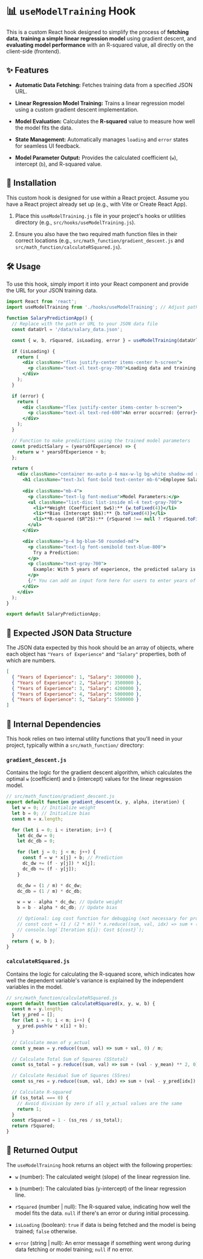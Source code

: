 # 📊 `useModelTraining` Hook

This is a custom React hook designed to simplify the process of **fetching data**, **training a simple linear regression model** using gradient descent, and **evaluating model performance** with an R-squared value, all directly on the client-side (frontend).

## ✨ Features

* **Automatic Data Fetching:** Fetches training data from a specified JSON URL.

* **Linear Regression Model Training:** Trains a linear regression model using a custom gradient descent implementation.

* **Model Evaluation:** Calculates the **R-squared** value to measure how well the model fits the data.

* **State Management:** Automatically manages `loading` and `error` states for seamless UI feedback.

* **Model Parameter Output:** Provides the calculated coefficient (`w`), intercept (`b`), and R-squared value.

## 🚀 Installation

This custom hook is designed for use within a React project. Assume you have a React project already set up (e.g., with Vite or Create React App).

1. Place this `useModelTraining.js` file in your project's hooks or utilities directory (e.g., `src/hooks/useModelTraining.js`).

2. Ensure you also have the two required math function files in their correct locations (e.g., `src/math_function/gradient_descent.js` and `src/math_function/calculateRSquared.js`).

## 🛠️ Usage

To use this hook, simply import it into your React component and provide the URL for your JSON training data.

```jsx
import React from 'react';
import useModelTraining from './hooks/useModelTraining'; // Adjust path according to your project structure

function SalaryPredictionApp() {
  // Replace with the path or URL to your JSON data file
  const dataUrl = '/data/salary_data.json'; 

  const { w, b, rSquared, isLoading, error } = useModelTraining(dataUrl);

  if (isLoading) {
    return (
      <div className="flex justify-center items-center h-screen">
        <p className="text-xl text-gray-700">Loading data and training model...</p>
      </div>
    );
  }

  if (error) {
    return (
      <div className="flex justify-center items-center h-screen">
        <p className="text-xl text-red-600">An error occurred: {error}</p>
      </div>
    );
  }

  // Function to make predictions using the trained model parameters
  const predictSalary = (yearsOfExperience) => {
    return w * yearsOfExperience + b;
  };

  return (
    <div className="container mx-auto p-4 max-w-lg bg-white shadow-md rounded-lg mt-8">
      <h1 className="text-3xl font-bold text-center mb-6">Employee Salary Prediction</h1>
      
      <div className="mb-4">
        <p className="text-lg font-medium">Model Parameters:</p>
        <ul className="list-disc list-inside ml-4 text-gray-700">
          <li>**Weight (Coefficient $w$):** {w.toFixed(4)}</li>
          <li>**Bias (Intercept $b$):** {b.toFixed(4)}</li>
          <li>**R-squared ($R^2$):** {rSquared !== null ? rSquared.toFixed(4) : 'N/A'}</li>
        </ul>
      </div>

      <div className="p-4 bg-blue-50 rounded-md">
        <p className="text-lg font-semibold text-blue-800">
          Try a Prediction:
        </p>
        <p className="text-gray-700">
          Example: With 5 years of experience, the predicted salary is Rp{new Intl.NumberFormat('id-ID').format(predictSalary(5))}.
        </p>
        {/* You can add an input form here for users to enter years of experience and see predictions */}
      </div>
    </div>
  );
}

export default SalaryPredictionApp;
```

## 📂 Expected JSON Data Structure

The JSON data expected by this hook should be an array of objects, where each object has `"Years of Experience"` and `"Salary"` properties, both of which are numbers.

```json
[
  { "Years of Experience": 1, "Salary": 3000000 },
  { "Years of Experience": 2, "Salary": 3500000 },
  { "Years of Experience": 3, "Salary": 4200000 },
  { "Years of Experience": 4, "Salary": 5000000 },
  { "Years of Experience": 5, "Salary": 5500000 }
]
```

## 🧩 Internal Dependencies

This hook relies on two internal utility functions that you'll need in your project, typically within a `src/math_function/` directory:

### `gradient_descent.js`

Contains the logic for the gradient descent algorithm, which calculates the optimal `w` (coefficient) and `b` (intercept) values for the linear regression model.

```javascript
// src/math_function/gradient_descent.js
export default function gradient_descent(x, y, alpha, iteration) {
  let w = 0; // Initialize weight
  let b = 0; // Initialize bias
  const m = x.length;

  for (let i = 0; i < iteration; i++) {
    let dc_dw = 0;
    let dc_db = 0;

    for (let j = 0; j < m; j++) {
      const f = w * x[j] + b; // Prediction
      dc_dw += (f - y[j]) * x[j];
      dc_db += (f - y[j]);
    }

    dc_dw = (1 / m) * dc_dw;
    dc_db = (1 / m) * dc_db;

    w = w - alpha * dc_dw; // Update weight
    b = b - alpha * dc_db; // Update bias

    // Optional: Log cost function for debugging (not necessary for production)
    // const cost = (1 / (2 * m)) * x.reduce((sum, val, idx) => sum + ((w * val + b) - y[idx]) ** 2, 0);
    // console.log(`Iteration ${i}: Cost ${cost}`);
  }
  return { w, b };
}
```

### `calculateRSquared.js`

Contains the logic for calculating the R-squared score, which indicates how well the dependent variable's variance is explained by the independent variables in the model.

```javascript
// src/math_function/calculateRSquared.js
export default function calculateRSquared(x, y, w, b) {
  const m = y.length;
  let y_pred = [];
  for (let i = 0; i < m; i++) {
    y_pred.push(w * x[i] + b);
  }

  // Calculate mean of y_actual
  const y_mean = y.reduce((sum, val) => sum + val, 0) / m;

  // Calculate Total Sum of Squares (SStotal)
  const ss_total = y.reduce((sum, val) => sum + (val - y_mean) ** 2, 0);

  // Calculate Residual Sum of Squares (SSres)
  const ss_res = y.reduce((sum, val, idx) => sum + (val - y_pred[idx]) ** 2, 0);

  // Calculate R-squared
  if (ss_total === 0) {
    // Avoid division by zero if all y_actual values are the same
    return 1; 
  }
  const rSquared = 1 - (ss_res / ss_total);
  return rSquared;
}
```

## 📄 Returned Output

The `useModelTraining` hook returns an object with the following properties:

* `w` (number): The calculated weight (slope) of the linear regression line.

* `b` (number): The calculated bias (y-intercept) of the linear regression line.

* `rSquared` (number | null): The R-squared value, indicating how well the model fits the data. `null` if there's an error or during initial processing.

* `isLoading` (boolean): `true` if data is being fetched and the model is being trained; `false` otherwise.

* `error` (string | null): An error message if something went wrong during data fetching or model training; `null` if no error.